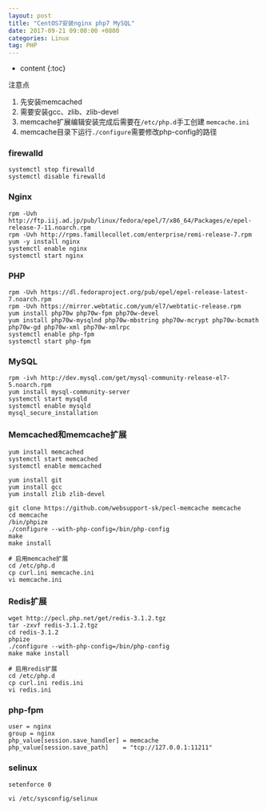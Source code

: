 ```yaml
---
layout: post
title: "CentOS7安装nginx php7 MySQL"
date: 2017-09-21 09:00:00 +0800 
categories: Linux
tag: PHP
---
```

* content
{:toc}


注意点

1. 先安装memcached
2. 需要安装gcc、zlib、zlib-devel
3. memcache扩展编辑安装完成后需要在`/etc/php.d`手工创建 `memcache.ini`
4. memcache目录下运行`./configure`需要修改php-config的路径

### firewalld
```
systemctl stop firewalld
systemctl disable firewalld
```

<!-- more -->

### Nginx

```
rpm -Uvh http://ftp.iij.ad.jp/pub/linux/fedora/epel/7/x86_64/Packages/e/epel-release-7-11.noarch.rpm
rpm -Uvh http://rpms.famillecollet.com/enterprise/remi-release-7.rpm
yum -y install nginx
systemctl enable nginx
systemctl start nginx
```

### PHP
```
rpm -Uvh https://dl.fedoraproject.org/pub/epel/epel-release-latest-7.noarch.rpm
rpm -Uvh https://mirror.webtatic.com/yum/el7/webtatic-release.rpm
yum install php70w php70w-fpm php70w-devel
yum install php70w-mysqlnd php70w-mbstring php70w-mcrypt php70w-bcmath php70w-gd php70w-xml php70w-xmlrpc
systemctl enable php-fpm
systemctl start php-fpm
```

### MySQL
```
rpm -ivh http://dev.mysql.com/get/mysql-community-release-el7-5.noarch.rpm
yum install mysql-community-server
systemctl start mysqld
systemctl enable mysqld
mysql_secure_installation
```

### Memcached和memcache扩展
```
yum install memcached
systemctl start memcached
systemctl enable memcached

yum install git
yum install gcc
yum install zlib zlib-devel

git clone https://github.com/websupport-sk/pecl-memcache memcache
cd memcache
/bin/phpize
./configure --with-php-config=/bin/php-config
make
make install

# 启用memcache扩展
cd /etc/php.d
cp curl.ini memcache.ini
vi memcache.ini
```

### Redis扩展

```
wget http://pecl.php.net/get/redis-3.1.2.tgz
tar -zxvf redis-3.1.2.tgz
cd redis-3.1.2
phpize
./configure --with-php-config=/bin/php-config
make make install 

# 启用redis扩展
cd /etc/php.d
cp curl.ini redis.ini
vi redis.ini
```

### php-fpm
```
user = nginx
group = nginx
php_value[session.save_handler] = memcache
php_value[session.save_path]    = "tcp://127.0.0.1:11211"
```

### selinux

```
setenforce 0

vi /etc/sysconfig/selinux
```